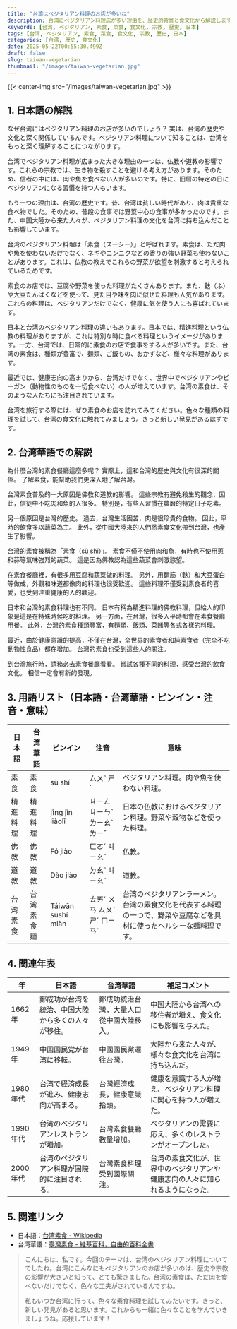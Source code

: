 ```yaml
---
title: "台湾はベジタリアン料理のお店が多いね"
description: 台湾にベジタリアン料理店が多い理由を、歴史的背景と食文化から解説します。日本との関連も紹介。
keywords: [台湾, ベジタリアン, 素食, 菜食, 食文化, 宗教, 歴史, 日本]
tags: [台湾, ベジタリアン, 素食, 菜食, 食文化, 宗教, 歴史, 日本]
categories: [台湾, 歴史, 食文化]
date: 2025-05-22T00:55:30.499Z
draft: false
slug: taiwan-vegetarian
thumbnail: "/images/taiwan-vegetarian.jpg"
---
```


{{< center-img src="/images/taiwan-vegetarian.jpg" >}}

## 1. 日本語の解説

なぜ台湾にはベジタリアン料理のお店が多いのでしょう？ 実は、台湾の歴史や文化と深く関係しているんです。ベジタリアン料理について知ることは、台湾をもっと深く理解することにつながります。

台湾でベジタリアン料理が広まった大きな理由の一つは、仏教や道教の影響です。これらの宗教では、生き物を殺すことを避ける考え方があります。そのため、信者の中には、肉や魚を食べない人が多いのです。特に、旧暦の特定の日にベジタリアンになる習慣を持つ人もいます。

もう一つの理由は、台湾の歴史です。昔、台湾は貧しい時代があり、肉は貴重な食べ物でした。そのため、普段の食事では野菜中心の食事が多かったのです。また、中国大陸から来た人々が、ベジタリアン料理の文化を台湾に持ち込んだことも影響しています。

台湾のベジタリアン料理は「素食（スーシー）」と呼ばれます。素食は、ただ肉や魚を使わないだけでなく、ネギやニンニクなどの香りの強い野菜も使わないことがあります。これは、仏教の教えでこれらの野菜が欲望を刺激すると考えられているためです。

素食のお店では、豆腐や野菜を使った料理がたくさんあります。また、麩（ふ）や大豆たんぱくなどを使って、見た目や味を肉に似せた料理も人気があります。これらの料理は、ベジタリアンだけでなく、健康に気を使う人にも喜ばれています。

日本と台湾のベジタリアン料理の違いもあります。日本では、精進料理という仏教の料理がありますが、これは特別な時に食べる料理というイメージがあります。一方、台湾では、日常的に素食のお店で食事をする人が多いです。また、台湾の素食は、種類が豊富で、麺類、ご飯もの、おかずなど、様々な料理があります。

最近では、健康志向の高まりから、台湾だけでなく、世界中でベジタリアンやビーガン（動物性のものを一切食べない）の人が増えています。台湾の素食は、そのような人たちにも注目されています。

台湾を旅行する際には、ぜひ素食のお店を訪れてみてください。色々な種類の料理を試して、台湾の食文化に触れてみましょう。きっと新しい発見があるはずです。

## 2. 台湾華語での解説

為什麼台灣的素食餐廳這麼多呢？ 實際上，這和台灣的歷史與文化有很深的關係。 了解素食，能幫助我們更深入地了解台灣。

台灣素食普及的一大原因是佛教和道教的影響。 這些宗教有避免殺生的觀念，因此，信徒中不吃肉和魚的人很多。 特別是，有些人習慣在農曆的特定日子吃素。

另一個原因是台灣的歷史。 過去，台灣生活困苦，肉是很珍貴的食物。 因此，平時的飲食多以蔬菜為主。 此外，從中國大陸來的人們將素食文化帶到台灣，也產生了影響。

台灣的素食被稱為「素食（sù shí）」。 素食不僅不使用肉和魚，有時也不使用蔥和蒜等氣味強烈的蔬菜。 這是因為佛教認為這些蔬菜會刺激慾望。

在素食餐廳裡，有很多用豆腐和蔬菜做的料理。 另外，用麵筋（麩）和大豆蛋白等做成，外觀和味道都像肉的料理也很受歡迎。 這些料理不僅受到素食者的喜愛，也受到注重健康的人的歡迎。

日本和台灣的素食料理也有不同。 日本有稱為精進料理的佛教料理，但給人的印象是這是在特殊時候吃的料理。 另一方面，在台灣，很多人平時都會在素食餐廳用餐。 此外，台灣的素食種類豐富，有麵類、飯類、菜餚等各式各樣的料理。

最近，由於健康意識的提高，不僅在台灣，全世界的素食者和純素食者（完全不吃動物性食品）都在增加。 台灣的素食也受到這些人的關注。

到台灣旅行時，請務必去素食餐廳看看。 嘗試各種不同的料理，感受台灣的飲食文化。 相信一定會有新的發現。

## 3. 用語リスト（日本語・台湾華語・ピンイン・注音・意味）

| 日本語   | 台湾華語   | ピンイン    | 注音   | 意味                                                                                               |
| -------- | -------- | --------- | ---- | -------------------------------------------------------------------------------------------------- |
| 素食     | 素食     | sù shí    | ㄙㄨˋ ㄕˊ | ベジタリアン料理。肉や魚を使わない料理。                                                                                                |
| 精進料理 | 精進料理 | jīng jìn liàolǐ | ㄐㄧㄥ ㄐㄧㄣˋ ㄌㄧㄠˋ ㄌㄧˇ | 日本の仏教におけるベジタリアン料理。野菜や穀物などを使った料理。                                                                    |
| 佛教     | 佛教     | Fó jiào   | ㄈㄛˊ ㄐㄧㄠˋ  | 仏教。                                                                                               |
| 道教     | 道教     | Dào jiào   | ㄉㄠˋ ㄐㄧㄠˋ   | 道教。                                                                                               |
| 台湾素食 | 台湾素食麵 | Táiwān sùshí miàn | ㄊㄞˊ ㄨㄢ ㄙㄨˋ ㄕˊ ㄇㄧㄢˋ | 台湾のベジタリアンラーメン。台湾の素食文化を代表する料理の一つで、野菜や豆腐などを具材に使ったヘルシーな麺料理です。 |

## 4. 関連年表

| 年    | 日本語                                                    | 台湾華語                                                      | 補足コメント                                                                                           |
| ----- | ------------------------------------------------------- | ------------------------------------------------------------- | ---------------------------------------------------------------------------------------------------- |
| 1662年 | 鄭成功が台湾を統治、中国大陸から多くの人々が移住。                                   | 鄭成功統治台灣，大量人口從中國大陸移入。                                                 | 中国大陸から台湾への移住者が増え、食文化にも影響を与えた。                                                                    |
| 1949年 | 中国国民党が台湾に移転。                                             | 中國國民黨遷往台灣。                                                           | 大陸から来た人々が、様々な食文化を台湾に持ち込んだ。                                                                           |
| 1980年代 | 台湾で経済成長が進み、健康志向が高まる。                                         | 台灣經濟成長，健康意識抬頭。                                                      | 健康を意識する人が増え、ベジタリアン料理に関心を持つ人が増えた。                                                                 |
| 1990年代 | 台湾のベジタリアンレストランが増加。                                          | 台灣素食餐廳數量增加。                                                           | ベジタリアンの需要に応え、多くのレストランがオープンした。                                                                       |
| 2000年代 | 台湾のベジタリアン料理が国際的に注目される。                                       | 台灣素食料理受到國際關注。                                                        | 台湾の素食文化が、世界中のベジタリアンや健康志向の人々に知られるようになった。                                                         |

## 5. 関連リンク

*   日本語：[台湾素食 - Wikipedia](https://ja.wikipedia.org/wiki/%E5%8F%B0%E6%B9%BE%E7%B4%A0%E9%A3%9F)
*   台湾華語：[臺灣素食 - 維基百科，自由的百科全書](https://zh.wikipedia.org/wiki/%E8%87%BA%E7%81%A3%E7%B4%A0%E9%A3%9F)

> こんにちは、私です。今回のテーマは、台湾のベジタリアン料理についてでしたね。台湾にこんなにもベジタリアンのお店が多いのは、歴史や宗教の影響が大きいと知って、とても驚きました。台湾の素食は、ただ肉を食べないだけでなく、色々な工夫がされているんですね。
>
> 私もいつか台湾に行って、色々な素食料理を試してみたいです。きっと、新しい発見があると思います。これからも一緒に色々なことを学んでいきましょうね。応援しています！

